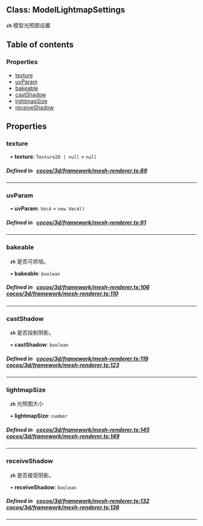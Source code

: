 
## Class: ModelLightmapSettings






**`zh`** 模型光照图设置



<div class="table-of-content">
<h2>Table of contents</h2>


### Properties

- [ texture](#texture)
- [ uvParam](#uvParam)
- [ bakeable](#bakeable)
- [ castShadow](#castShadow)
- [ lightmapSize](#lightmapSize)
- [ receiveShadow](#receiveShadow)
</div>

## Properties


### texture
<div style="margin-left: 10px;">




•  **texture**:
`Texture2D | null`  = `null`
</div>

##### Defined in &nbsp;   [cocos/3d/framework/mesh-renderer.ts:89](https://github.com/cocos-creator/engine/blob/c7bf6b8a9/cocos/3d/framework/mesh-renderer.ts#L89)&nbsp;


___


### uvParam
<div style="margin-left: 10px;">




•  **uvParam**:
`Vec4`  = `new Vec4()`
</div>

##### Defined in &nbsp;   [cocos/3d/framework/mesh-renderer.ts:91](https://github.com/cocos-creator/engine/blob/c7bf6b8a9/cocos/3d/framework/mesh-renderer.ts#L91)&nbsp;


___


### bakeable
<div style="margin-left: 10px;">



**`zh`** 是否可烘培。





•  **bakeable**:
 ``boolean`` 
</div>

##### Defined in &nbsp;   [cocos/3d/framework/mesh-renderer.ts:106](https://github.com/cocos-creator/engine/blob/c7bf6b8a9/cocos/3d/framework/mesh-renderer.ts#L106)&nbsp;   [cocos/3d/framework/mesh-renderer.ts:110](https://github.com/cocos-creator/engine/blob/c7bf6b8a9/cocos/3d/framework/mesh-renderer.ts#L110)&nbsp;


___


### castShadow
<div style="margin-left: 10px;">



**`zh`** 是否投射阴影。





•  **castShadow**:
 ``boolean`` 
</div>

##### Defined in &nbsp;   [cocos/3d/framework/mesh-renderer.ts:119](https://github.com/cocos-creator/engine/blob/c7bf6b8a9/cocos/3d/framework/mesh-renderer.ts#L119)&nbsp;   [cocos/3d/framework/mesh-renderer.ts:123](https://github.com/cocos-creator/engine/blob/c7bf6b8a9/cocos/3d/framework/mesh-renderer.ts#L123)&nbsp;


___


### lightmapSize
<div style="margin-left: 10px;">



**`zh`** 光照图大小





•  **lightmapSize**:
 ``number`` 
</div>

##### Defined in &nbsp;   [cocos/3d/framework/mesh-renderer.ts:145](https://github.com/cocos-creator/engine/blob/c7bf6b8a9/cocos/3d/framework/mesh-renderer.ts#L145)&nbsp;   [cocos/3d/framework/mesh-renderer.ts:149](https://github.com/cocos-creator/engine/blob/c7bf6b8a9/cocos/3d/framework/mesh-renderer.ts#L149)&nbsp;


___


### receiveShadow
<div style="margin-left: 10px;">



**`zh`** 是否接受阴影。





•  **receiveShadow**:
 ``boolean`` 
</div>

##### Defined in &nbsp;   [cocos/3d/framework/mesh-renderer.ts:132](https://github.com/cocos-creator/engine/blob/c7bf6b8a9/cocos/3d/framework/mesh-renderer.ts#L132)&nbsp;   [cocos/3d/framework/mesh-renderer.ts:136](https://github.com/cocos-creator/engine/blob/c7bf6b8a9/cocos/3d/framework/mesh-renderer.ts#L136)&nbsp;


___

<!---->



